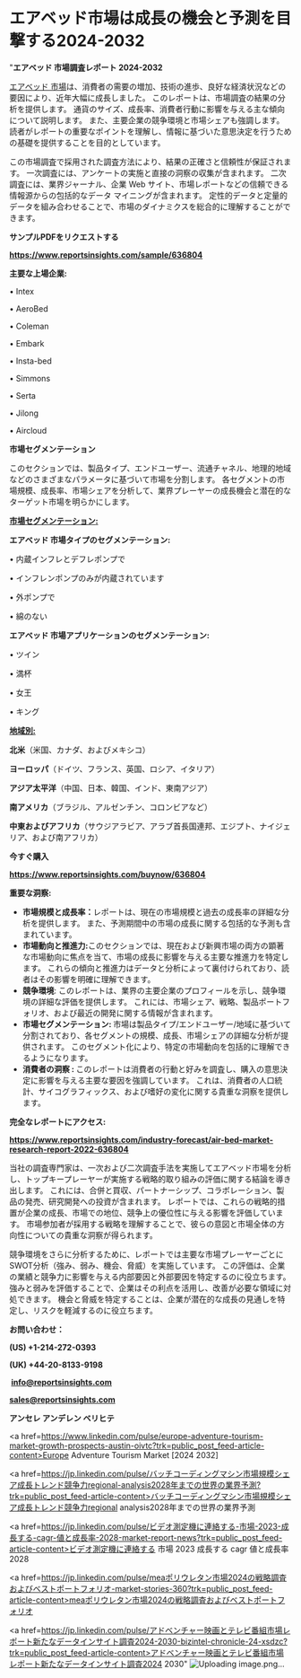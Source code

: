 # エアベッド市場は成長の機会と予測を目撃する2024-2032

"<strong>エアベッド 市場調査レポート 2024-2032</strong>

<a href=https://www.reportsinsights.com/sample/636804>エアベッド 市場</a>は、消費者の需要の増加、技術の進歩、良好な経済状況などの要因により、近年大幅に成長しました。 このレポートは、市場調査の結果の分析を提供します。 通貨のサイズ、成長率、消費者行動に影響を与える主な傾向について説明します。 また、主要企業の競争環境と市場シェアも強調します。 読者がレポートの重要なポイントを理解し、情報に基づいた意思決定を行うための基礎を提供することを目的としています。

この市場調査で採用された調査方法により、結果の正確さと信頼性が保証されます。 一次調査には、アンケートの実施と直接の洞察の収集が含まれます。 二次調査には、業界ジャーナル、企業 Web サイト、市場レポートなどの信頼できる情報源からの包括的なデータ マイニングが含まれます。 定性的データと定量的データを組み合わせることで、市場のダイナミクスを総合的に理解することができます。

<strong><b>サンプルPDFをリクエストする</b></strong>

<a href=https://www.reportsinsights.com/sample/636804><strong><u>https://www.reportsinsights.com/sample/636804</u></strong></a>

<strong>主要な上場企業:</strong>

• Intex

• AeroBed

• Coleman

• Embark

• Insta-bed

• Simmons

• Serta

• Jilong

• Aircloud

<strong>市場セグメンテーション</strong>

このセクションでは、製品タイプ、エンドユーザー、流通チャネル、地理的地域などのさまざまなパラメータに基づいて市場を分割します。 各セグメントの市場規模、成長率、市場シェアを分析して、業界プレーヤーの成長機会と潜在的なターゲット市場を明らかにします。

<strong><u>市場セグメンテーション</u></strong><strong><u>:</u></strong>

<strong>エアベッド 市場タイプのセグメンテーション:</strong>

• 内蔵インフレとデフレポンプで

• インフレンポンプのみが内蔵されています

• 外ポンプで

• 綿のない

<strong>エアベッド 市場アプリケーションのセグメンテーション:</strong>

• ツイン

• 満杯

• 女王

• キング

<strong><u>地域別</u></strong><strong><u>:</u></strong>

<strong>北米</strong>（米国、カナダ、およびメキシコ）

<strong>ヨーロッパ</strong>（ドイツ、フランス、英国、ロシア、イタリア）

<strong>アジア太平洋</strong>（中国、日本、韓国、インド、東南アジア）

<strong>南アメリカ</strong>（ブラジル、アルゼンチン、コロンビアなど）

<strong>中東およびアフリカ</strong>（サウジアラビア、アラブ首長国連邦、エジプト、ナイジェリア、および南アフリカ）

<strong>今すぐ購入</strong>

<a href=https://www.reportsinsights.com/buynow/636804><strong><u>https://www.reportsinsights.com/buynow/636804</u></strong></a>

<strong>重要な洞察:</strong>
<ul>
  <li><strong>市場規模と成長率：</strong>レポートは、現在の市場規模と過去の成長率の詳細な分析を提供します。 また、予測期間中の市場の成長に関する包括的な予測も含まれています。</li>
  <li><strong>市場動向と推進力:</strong>このセクションでは、現在および新興市場の両方の顕著な市場動向に焦点を当て、市場の成長に影響を与える主要な推進力を特定します。 これらの傾向と推進力はデータと分析によって裏付けられており、読者はその影響を明確に理解できます。</li>
  <li><strong>競争環境</strong>: このレポートは、業界の主要企業のプロフィールを示し、競争環境の詳細な評価を提供します。 これには、市場シェア、戦略、製品ポートフォリオ、および最近の開発に関する情報が含まれます。</li>
  <li><strong>市場セグメンテーション: </strong>市場は製品タイプ/エンドユーザー/地域に基づいて分割されており、各セグメントの規模、成長、市場シェアの詳細な分析が提供されます。 このセグメント化により、特定の市場動向を包括的に理解できるようになります。</li>
  <li><strong>消費者の洞察 : </strong>このレポートは消費者の行動と好みを調査し、購入の意思決定に影響を与える主要な要因を強調しています。 これは、消費者の人口統計、サイコグラフィックス、および嗜好の変化に関する貴重な洞察を提供します。</li>
</ul>
<strong>完全なレポートにアクセス:</strong>

<a href=https://www.reportsinsights.com/industry-forecast/air-bed-market-research-report-2022-636804><strong><u><b>https://www.reportsinsights.com/industry-forecast/air-bed-market-research-report-2022-636804</b></u></strong></a>

当社の調査専門家は、一次および二次調査手法を実施してエアベッド市場を分析し、トップキープレーヤーが実施する戦略的取り組みの評価に関する結論を導き出します。 これには、合併と買収、パートナーシップ、コラボレーション、製品の発売、研究開発への投資が含まれます。 レポートでは、これらの戦略的措置が企業の成長、市場での地位、競争上の優位性に与える影響を評価しています。 市場参加者が採用する戦略を理解することで、彼らの意図と市場全体の方向性についての貴重な洞察が得られます。

競争環境をさらに分析するために、レポートでは主要な市場プレーヤーごとにSWOT分析（強み、弱み、機会、脅威）を実施しています。 この評価は、企業の業績と競争力に影響を与える内部要因と外部要因を特定するのに役立ちます。 強みと弱みを評価することで、企業はその利点を活用し、改善が必要な領域に対処できます。 機会と脅威を特定することは、企業が潜在的な成長の見通しを特定し、リスクを軽減するのに役立ちます。

<strong>お問い合わせ：</strong>

<strong>(US) +1-214-272-0393</strong>

<strong>(UK) +44-20-8133-9198</strong>

<strong> </strong><a href=info@reportsinsights.com><strong><u>info@reportsinsights.com</u></strong></a>

<a href=sales@reportsinsights.com><strong><u>sales@reportsinsights.com</u></strong></a>

<strong>アンセレ アンデレン ベリヒテ</strong>

<a href=https://www.linkedin.com/pulse/europe-adventure-tourism-market-growth-prospects-austin-oivtc?trk=public_post_feed-article-content>Europe Adventure Tourism Market [2024 2032]</a>

<a href=https://jp.linkedin.com/pulse/バッチコーディングマシン市場規模シェア成長トレンド競争力regional-analysis2028年までの世界の業界予測?trk=public_post_feed-article-content>バッチコーディングマシン市場規模シェア成長トレンド競争力regional analysis2028年までの世界の業界予測</a>

<a href=https://jp.linkedin.com/pulse/ビデオ測定機に連絡する-市場-2023-成長する-cagr-値と成長率-2028-market-report-news?trk=public_post_feed-article-content>ビデオ測定機に連絡する 市場 2023 成長する cagr 値と成長率 2028</a>

<a href=https://jp.linkedin.com/pulse/meaポリウレタン市場2024の戦略調査およびベストポートフォリオ-market-stories-360?trk=public_post_feed-article-content>meaポリウレタン市場2024の戦略調査およびベストポートフォリオ</a>

<a href=https://jp.linkedin.com/pulse/アドベンチャー映画とテレビ番組市場レポート新たなデータインサイト調査2024-2030-bizintel-chronicle-24-xsdzc?trk=public_post_feed-article-content>アドベンチャー映画とテレビ番組市場レポート新たなデータインサイト調査2024 2030</a>"
![Uploading image.png…]()
